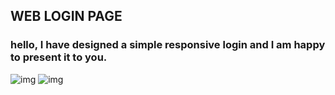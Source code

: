 ## WEB LOGIN PAGE

### hello, I have designed a simple responsive login and I am happy to present it to you.

![img](./%C4%B0MG/app.png)
![img](./%C4%B0MG/app2.png)